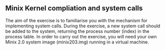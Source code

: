 ## Minix Kernel compliation and system calls

The aim of the exercise is to familiarise you with the mechanism for implementing system calls. During the exercise, a new system call should be added to the system, returning the process number (index) in the process table. In order to carry out the exercise, you will need your own Minix 2.0 system image
(minix203.img) running in a virtual machine.